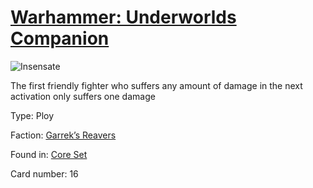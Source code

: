 # [Warhammer: Underworlds Companion](https://guidokessels.github.io/wh-underworlds)

  

![Insensate](https://warhammerunderworlds.com/wp-content/uploads/sites/6/2017/12/016_ENG-Insensate.png)

The first friendly fighter who suffers any amount of damage in the next activation only suffers one damage

Type: Ploy

Faction: [Garrek’s Reavers](https://guidokessels.github.io/wh-underworlds/factions/garreks-reavers)

Found in: [Core Set](https://guidokessels.github.io/wh-underworlds/locations/core-set)

Card number: 16
